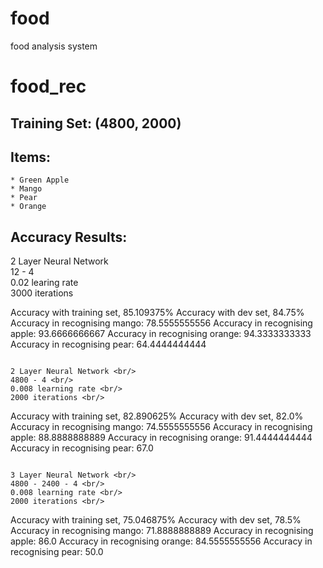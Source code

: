 # food
food analysis system
# food_rec

## Training Set: (4800, 2000)

## Items:
	* Green Apple
	* Mango
	* Pear
	* Orange

## Accuracy Results:

2 Layer Neural Network <br/>
12 - 4 <br/>
0.02 learing rate <br/>
3000 iterations<br/>

Accuracy with training set, 85.109375%
Accuracy with dev set, 84.75%
Accuracy in recognising mango: 78.5555555556
Accuracy in recognising apple: 93.6666666667
Accuracy in recognising orange: 94.3333333333
Accuracy in recognising pear: 64.4444444444
```

2 Layer Neural Network <br/>
4800 - 4 <br/>
0.008 learning rate <br/>
2000 iterations <br/>
```
Accuracy with training set, 82.890625%
Accuracy with dev set, 82.0%
Accuracy in recognising mango: 74.5555555556
Accuracy in recognising apple: 88.8888888889
Accuracy in recognising orange: 91.4444444444
Accuracy in recognising pear: 67.0
```

3 Layer Neural Network <br/>
4800 - 2400 - 4 <br/>
0.008 learning rate <br/>
2000 iterations <br/>
```
Accuracy with training set, 75.046875%
Accuracy with dev set, 78.5%
Accuracy in recognising mango: 71.8888888889
Accuracy in recognising apple: 86.0
Accuracy in recognising orange: 84.5555555556
Accuracy in recognising pear: 50.0
```
